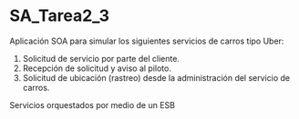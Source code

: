 # SA_Tarea2_3
Aplicación SOA para simular los siguientes servicios de carros tipo Uber: 
1. Solicitud de servicio por parte del cliente. 
2. Recepción de solicitud y aviso al piloto. 
3. Solicitud de ubicación (rastreo) desde la administración del servicio de carros. 

Servicios orquestados por medio de un ESB
